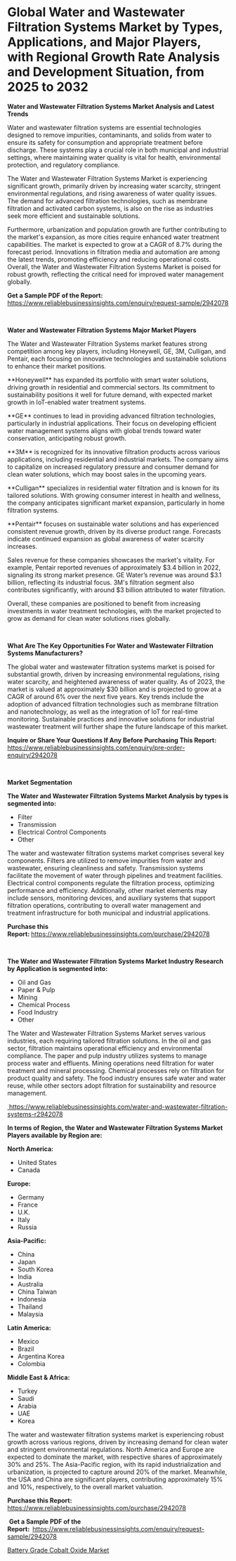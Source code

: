 <p><h1>Global Water and Wastewater Filtration Systems Market by Types, Applications, and Major Players, with Regional Growth Rate Analysis and Development Situation, from 2025 to 2032</h1></p><p><strong>Water and Wastewater Filtration Systems Market Analysis and Latest Trends</strong></p>
<p><p>Water and wastewater filtration systems are essential technologies designed to remove impurities, contaminants, and solids from water to ensure its safety for consumption and appropriate treatment before discharge. These systems play a crucial role in both municipal and industrial settings, where maintaining water quality is vital for health, environmental protection, and regulatory compliance.</p><p>The Water and Wastewater Filtration Systems Market is experiencing significant growth, primarily driven by increasing water scarcity, stringent environmental regulations, and rising awareness of water quality issues. The demand for advanced filtration technologies, such as membrane filtration and activated carbon systems, is also on the rise as industries seek more efficient and sustainable solutions. </p><p>Furthermore, urbanization and population growth are further contributing to the market's expansion, as more cities require enhanced water treatment capabilities. The market is expected to grow at a CAGR of 8.7% during the forecast period. Innovations in filtration media and automation are among the latest trends, promoting efficiency and reducing operational costs. Overall, the Water and Wastewater Filtration Systems Market is poised for robust growth, reflecting the critical need for improved water management globally.</p></p>
<p><strong>Get a Sample PDF of the Report:&nbsp;</strong> <a href="https://www.reliablebusinessinsights.com/enquiry/request-sample/2942078?utm_campaign=2707&utm_medium=2&utm_source=Github&utm_content=ia&utm_term=15032025&utm_id=water-and-wastewater-filtration-systems">https://www.reliablebusinessinsights.com/enquiry/request-sample/2942078</a></p>
<p>&nbsp;</p>
<p><strong>Water and Wastewater Filtration Systems Major Market Players</strong></p>
<p><p>The Water and Wastewater Filtration Systems market features strong competition among key players, including Honeywell, GE, 3M, Culligan, and Pentair, each focusing on innovative technologies and sustainable solutions to enhance their market positions.</p><p>**Honeywell** has expanded its portfolio with smart water solutions, driving growth in residential and commercial sectors. Its commitment to sustainability positions it well for future demand, with expected market growth in IoT-enabled water treatment systems.</p><p>**GE** continues to lead in providing advanced filtration technologies, particularly in industrial applications. Their focus on developing efficient water management systems aligns with global trends toward water conservation, anticipating robust growth.</p><p>**3M** is recognized for its innovative filtration products across various applications, including residential and industrial markets. The company aims to capitalize on increased regulatory pressure and consumer demand for clean water solutions, which may boost sales in the upcoming years.</p><p>**Culligan** specializes in residential water filtration and is known for its tailored solutions. With growing consumer interest in health and wellness, the company anticipates significant market expansion, particularly in home filtration systems.</p><p>**Pentair** focuses on sustainable water solutions and has experienced consistent revenue growth, driven by its diverse product range. Forecasts indicate continued expansion as global awareness of water scarcity increases.</p><p>Sales revenue for these companies showcases the market's vitality. For example, Pentair reported revenues of approximately $3.4 billion in 2022, signaling its strong market presence. GE Water’s revenue was around $3.1 billion, reflecting its industrial focus. 3M's filtration segment also contributes significantly, with around $3 billion attributed to water filtration.</p><p>Overall, these companies are positioned to benefit from increasing investments in water treatment technologies, with the market projected to grow as demand for clean water solutions rises globally.</p></p>
<p>&nbsp;</p>
<p><strong>What Are The Key Opportunities For Water and Wastewater Filtration Systems Manufacturers?</strong></p>
<p><p>The global water and wastewater filtration systems market is poised for substantial growth, driven by increasing environmental regulations, rising water scarcity, and heightened awareness of water quality. As of 2023, the market is valued at approximately $30 billion and is projected to grow at a CAGR of around 6% over the next five years. Key trends include the adoption of advanced filtration technologies such as membrane filtration and nanotechnology, as well as the integration of IoT for real-time monitoring. Sustainable practices and innovative solutions for industrial wastewater treatment will further shape the future landscape of this market.</p></p>
<p><strong>Inquire or Share Your Questions If Any Before Purchasing This Report:</strong> <a href="https://www.reliablebusinessinsights.com/enquiry/pre-order-enquiry/2942078?utm_campaign=2707&utm_medium=2&utm_source=Github&utm_content=ia&utm_term=15032025&utm_id=water-and-wastewater-filtration-systems">https://www.reliablebusinessinsights.com/enquiry/pre-order-enquiry/2942078</a></p>
<p>&nbsp;</p>
<p><strong>Market Segmentation</strong></p>
<p><strong>The Water and Wastewater Filtration Systems Market Analysis by types is segmented into:</strong></p>
<p><ul><li>Filter</li><li>Transmission</li><li>Electrical Control Components</li><li>Other</li></ul></p>
<p><p>The water and wastewater filtration systems market comprises several key components. Filters are utilized to remove impurities from water and wastewater, ensuring cleanliness and safety. Transmission systems facilitate the movement of water through pipelines and treatment facilities. Electrical control components regulate the filtration process, optimizing performance and efficiency. Additionally, other market elements may include sensors, monitoring devices, and auxiliary systems that support filtration operations, contributing to overall water management and treatment infrastructure for both municipal and industrial applications.</p></p>
<p><strong>Purchase this Report:&nbsp;</strong><a href="https://www.reliablebusinessinsights.com/purchase/2942078?utm_campaign=2707&utm_medium=2&utm_source=Github&utm_content=ia&utm_term=15032025&utm_id=water-and-wastewater-filtration-systems">https://www.reliablebusinessinsights.com/purchase/2942078</a></p>
<p>&nbsp;</p>
<p><strong>The Water and Wastewater Filtration Systems Market Industry Research by Application is segmented into:</strong></p>
<p><ul><li>Oil and Gas</li><li>Paper & Pulp</li><li>Mining</li><li>Chemical Process</li><li>Food Industry</li><li>Other</li></ul></p>
<p><p>The Water and Wastewater Filtration Systems Market serves various industries, each requiring tailored filtration solutions. In the oil and gas sector, filtration maintains operational efficiency and environmental compliance. The paper and pulp industry utilizes systems to manage process water and effluents. Mining operations need filtration for water treatment and mineral processing. Chemical processes rely on filtration for product quality and safety. The food industry ensures safe water and water reuse, while other sectors adopt filtration for sustainability and resource management.</p></p>
<p><a href="https://www.reliablebusinessinsights.com/water-and-wastewater-filtration-systems-r2942078?utm_campaign=2707&utm_medium=2&utm_source=Github&utm_content=ia&utm_term=15032025&utm_id=water-and-wastewater-filtration-systems">&nbsp;https://www.reliablebusinessinsights.com/water-and-wastewater-filtration-systems-r2942078</a></p>
<p><strong>In terms of Region, the Water and Wastewater Filtration Systems Market Players available by Region are:</strong></p>
<p>
    <p> <strong> North America: </strong>
        <ul>
            <li>United States</li>
            <li>Canada</li>
        </ul>
        </p> 
    <p> <strong> Europe: </strong>
        <ul>
            <li>Germany</li>
            <li>France</li>
            <li>U.K.</li>
            <li>Italy</li>
            <li>Russia</li>
        </ul>
        </p> 
    <p> <strong> Asia-Pacific: </strong>
        <ul>
            <li>China</li>
            <li>Japan</li>
            <li>South Korea</li>
            <li>India</li>
            <li>Australia</li>
            <li>China Taiwan</li>
            <li>Indonesia</li>
            <li>Thailand</li>
            <li>Malaysia</li>
        </ul>
        </p> 
    <p> <strong> Latin America: </strong>
        <ul>
            <li>Mexico</li>
            <li>Brazil</li>
            <li>Argentina Korea</li>
            <li>Colombia</li>
        </ul>
        </p> 
    <p> <strong> Middle East & Africa: </strong>
        <ul>
            <li>Turkey</li>
            <li>Saudi</li>
            <li>Arabia</li>
            <li>UAE</li>
            <li>Korea</li>
        </ul>
    </p>
    </p>
<p><p>The water and wastewater filtration systems market is experiencing robust growth across various regions, driven by increasing demand for clean water and stringent environmental regulations. North America and Europe are expected to dominate the market, with respective shares of approximately 30% and 25%. The Asia-Pacific region, with its rapid industrialization and urbanization, is projected to capture around 20% of the market. Meanwhile, the USA and China are significant players, contributing approximately 15% and 10%, respectively, to the overall market valuation.</p></p>
<p><strong>Purchase this Report: </strong><a href="https://www.reliablebusinessinsights.com/purchase/2942078?utm_campaign=2707&utm_medium=2&utm_source=Github&utm_content=ia&utm_term=15032025&utm_id=water-and-wastewater-filtration-systems">https://www.reliablebusinessinsights.com/purchase/2942078</a></p>
<p>&nbsp;<strong>Get a Sample PDF of the Report:&nbsp;&nbsp;</strong><a href="https://www.reliablebusinessinsights.com/enquiry/request-sample/2942078?utm_campaign=2707&utm_medium=2&utm_source=Github&utm_content=ia&utm_term=15032025&utm_id=water-and-wastewater-filtration-systems">https://www.reliablebusinessinsights.com/enquiry/request-sample/2942078</a></p>
<p><strong></strong></p>
<p><p><a href="https://github.com/benhaeneye/Market-Research-Report-List-1/blob/main/battery-grade-cobalt-oxide-market.md?utm_campaign=2707&utm_medium=2&utm_source=Github&utm_content=ia&utm_term=15032025&utm_id=water-and-wastewater-filtration-systems">Battery Grade Cobalt Oxide Market</a></p></p>